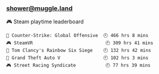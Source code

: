 ### shower@muggle.land

<!--
**showerMuggle/showerMuggle** is a ✨ _special_ ✨ repository because its `README.md` (this file) appears on your GitHub profile.

Here are some ideas to get you started:

- 🔭 I’m currently working on ...
- 🌱 I’m currently learning ...
- 👯 I’m looking to collaborate on ...
- 🤔 I’m looking for help with ...
- 💬 Ask me about ...
- 📫 How to reach me: ...
- 😄 Pronouns: ...
- ⚡ Fun fact: ...
-->

<!-- steam-box start -->
🎮 Steam playtime leaderboard
```text
🔫 Counter-Strike: Global Offensive  🕘 466 hrs 8 mins
🎮 SteamVR                           🕘 309 hrs 41 mins
🔫 Tom Clancy's Rainbow Six Siege    🕘 132 hrs 42 mins
🚓 Grand Theft Auto V                🕘 102 hrs 3 mins
🎮 Street Racing Syndicate           🕘 77 hrs 39 mins
```
<!-- Powered by https://github.com/YouEclipse/steam-box . -->
<!-- steam-box end -->
